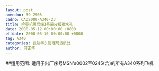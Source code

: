 ```yaml
---
layout: post
amendno: 39-2905
cadno: CAD2000-A340-23
title: 检查机翼后缘3号蒙皮板排水孔
date: 2000-05-12 00:00:00 +0800
effdate: 2000-05-16 00:00:00 +0800
tag: A340
categories: 民航华东管理局适航处
author: 何正华
---
```


##适用范围:
适用于出厂序号MSN's0002至0245(含)的所有A340系列飞机

